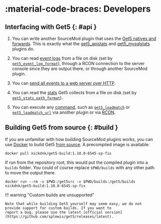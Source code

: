 # :material-code-braces: Developers

## Interfacing with Get5 {: #api }

1. You can write another SourceMod plugin that uses
   the [Get5 natives and forwards](https://github.com/splewis/get5/blob/master/scripting/include/get5.inc). This is
   exactly what the [get5_apistats](https://github.com/splewis/get5/blob/master/scripting/get5_apistats.sp)
   and [get5_mysqlstats](https://github.com/splewis/get5/blob/master/scripting/get5_mysqlstats.sp) plugins do.

2. You can read [event logs](../events_and_forwards) from a file on disk (set
   by [`get5_event_log_format`](../configuration#get5_event_log_format)), through a RCON connection to the server
   console since they are output there, or through another SourceMod plugin.

3. You can [send all events to a web server over HTTP](../events_and_forwards#http).

4. You can read the [stats](../stats_system) Get5 collects from a file on disk (set
   by [`get5_stats_path_format`](../configuration#get5_stats_path_format)).

5. You can execute any [command](../commands), such as [`get5_loadmatch`](../commands#get5_loadmatch)
   or [`get5_loadmatch_url`](../commands#get5_loadmatch_url) via another plugin or
   via [RCON](https://developer.valvesoftware.com/wiki/Source_RCON_Protocol).

## Building Get5 from source {: #build }

If you are unfamiliar with how building SourceMod plugins works, you can use [Docker](https://www.docker.com/) to build
Get5 [from source](https://github.com/splewis/get5). A precompiled image is available:

```shell
docker pull nickdnk/get5-build:1.10.0-6545-sp-fix
```

If run from the repository root, this would put the compiled plugin into a `builds` folder. You could of course replace
`$PWD/builds` with any other path to move the output there.

```shell
docker run --rm -v $PWD:/get5src -v $PWD/builds:/get5/builds nickdnk/get5-build:1.10.0-6545-sp-fix
```

!!! warning "Custom builds are unsupported"

    Note that while building Get5 yourself may seem easy, we do not provide support for custom builds. If you want to
    report a bug, please use the latest [official version](https://github.com/splewis/get5/releases/latest).
